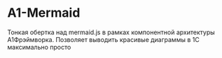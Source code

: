# A1-Mermaid
Тонкая обертка над mermaid.js в рамках компонентной архитектуры А1Фрэймворка. Позволяет выводить красивые диаграммы в 1С максимально просто
